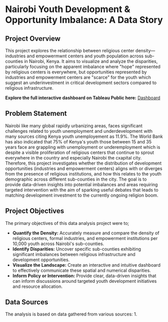 # Nairobi Youth Development & Opportunity Imbalance: A Data Story

## Project Overview

This project explores the relationship between religious center density—industries and empowermwnt centers and youth population across sub-counties in Nairobi, Kenya. It aims to visualize and analyze the disparities, particularly focusing on the apparent imbalance where "hope" represented by religious centers is everywhere, but opportunities represented by industries and empowerment centers are "scarce" for the youth which suggest an underinvestment in critical development sectors compared to religious infrastructure.

**Explore the full interactive dashboard on Tableau Public here:**
[Dashboard](https://public.tableau.com/shared/BNY5TQCMY?:display_count=n&:origin=viz_share_link)

## Problem Statement

Nairobi like many global rapidly urbanizing areas, faces significant challenges related to youth unemployment and underdevelopment with many sources citing Kenya youth unemployement as 11.9%. The World Bank has also indicated that 75% of Kenya's youth those between 15 and 35 years face are grappling with unemployment or underemployment which is despite a visible proliferation of religious centers that continue to sprout everywhere in the country and especially Nairobi the cxapital city. Therefore, this project investigates whether the distribution of development opportunities (industries and empowerment centers) aligns with or diverges from the presence of religious institutions, and how this relates to the youth demographic across different sub-counties in the city. The goal is to provide data-driven insights into potential imbalances and areas requiring targeted intervention with the aim of sparking useful debates that leads to matching development investment to the currently ongoing religion boom. 

## Project Objectives

The primary objectives of this data analysis project were to;

* **Quantify the Density:** Accurately measure and compare the density of religious centers, formal industries, and empowerment institutions per 10,000 youth across Nairobi's sub-counties.
* **Identify Disparities:** Uncover specific sub-counties exhibiting significant imbalances between religious infrastructure and development opportunities.
* **Visualize the Landscape:** Create an interactive and intuitive dashboard to effectively communicate these spatial and numerical disparities.
* **Inform Policy or Intervention:** Provide clear, data-driven insights that can inform discussions around targeted youth development initiatives and resource allocation.


## Data Sources

The analysis is based on data gathered from various sources:
1. 
